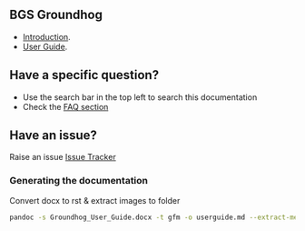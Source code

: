 ## BGS Groundhog

* [Introduction](main-content/introduction).
* [User Guide](main-content/userguide).

## Have a specific question?

* Use the search bar in the top left to search this documentation
* Check the [FAQ section](other/faq)

## Have an issue?

Raise an issue [Issue Tracker](https://github.com/BritishGeologicalSurvey/Groundhog/issues) 


### Generating the documentation

Convert docx to rst & extract images to folder 
```bash
pandoc -s Groundhog_User_Guide.docx -t gfm -o userguide.md --extract-media=.
```


